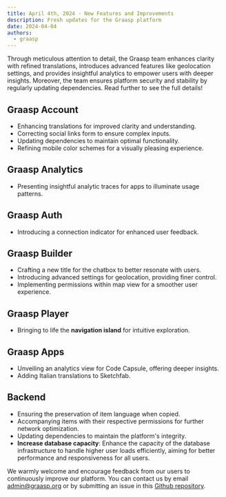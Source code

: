 ```yaml
---
title: April 4th, 2024 - New Features and Improvements
description: Fresh updates for the Graasp platform
date: 2024-04-04
authors:
  - graasp
---
```


Through meticulous attention to detail, the Graasp team enhances clarity with refined translations, introduces advanced features like geolocation settings, and provides insightful analytics to empower users with deeper insights. Moreover, the team ensures platform security and stability by regularly updating dependencies. Read further to see the full details!

<!-- Everything below this will not be shown in the post overview -->
<!-- truncate -->

## Graasp Account

- Enhancing translations for improved clarity and understanding.
- Correcting social links form to ensure complex inputs.
- Updating dependencies to maintain optimal functionality.
- Refining mobile color schemes for a visually pleasing experience.

## Graasp Analytics

- Presenting insightful analytic traces for apps to illuminate usage patterns.

## Graasp Auth

- Introducing a connection indicator for enhanced user feedback.

## Graasp Builder

- Crafting a new title for the chatbox to better resonate with users.
- Introducing advanced settings for geolocation, providing finer control.
- Implementing permissions within map view for a smoother user experience.

## Graasp Player

- Bringing to life the <strong>navigation island</strong> for intuitive exploration.

## Graasp Apps

- Unveiling an analytics view for Code Capsule, offering deeper insights.
- Adding Italian translations to Sketchfab.

## Backend

- Ensuring the preservation of item language when copied.
- Accompanying items with their respective permissions for further network optimization.
- Updating dependencies to maintain the platform's integrity.
- **Increase database capacity**: Enhance the capacity of the database infrastructure to handle higher user loads efficiently, aiming for better performance and responsiveness for all users.

We warmly welcome and encourage feedback from our users to continuously improve our platform. You can contact us by email [admin@graasp.org](mailto:admin@graasp.org) or by submitting an issue in this [Github repository](https://github.com/graasp/graasp-feedback).
